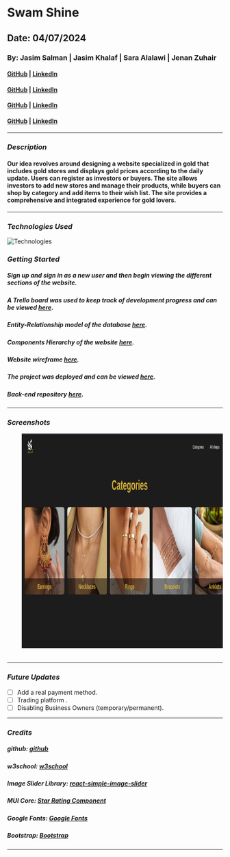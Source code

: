 # Swam Shine

## Date: 04/07/2024

### By: Jasim Salman | Jasim Khalaf | Sara Alalawi | Jenan Zuhair

#### [GitHub](https://github.com/jasimSalman) | [LinkedIn](https://www.linkedin.com/in/jasimsalman1/)

#### [GitHub](https://github.com/Jellooking) | [LinkedIn](https://www.linkedin.com/in/jasimkhalaf/)

#### [GitHub](https://github.com/SarahGoli92) | [LinkedIn](https://www.linkedin.com/in/sarah-alalawi-664840242/)

#### [GitHub](https://github.com/jenanZ56) | [LinkedIn](https://www.linkedin.com/in/jenan-zuhair/)

---

### **_Description_**

#### Our idea revolves around designing a website specialized in gold that includes gold stores and displays gold prices according to the daily update. Users can register as investors or buyers. The site allows investors to add new stores and manage their products, while buyers can shop by category and add items to their wish list. The site provides a comprehensive and integrated experience for gold lovers.

---

### **_Technologies Used_**

![Technologies](https://miro.medium.com/v2/resize:fit:1200/1*FVtCyRdJ6KOr4YswTtwMeA.jpeg)

### **_Getting Started_**

##### Sign up and sign in as a new user and then begin viewing the different sections of the website.

##### A Trello board was used to keep track of development progress and can be viewed [here](https://trello.com/b/K3XXBG2h/images).

##### Entity-Relationship model of the database [here](https://drive.google.com/file/d/1QhjYj1m2hdAIQLapJE7k8AGh1drl5GJP/view?usp=sharing).

##### Components Hierarchy of the website [here](https://drive.google.com/file/d/1ZAAM00yhLY0L-rhqqAmc3AZT3GdSDAcU/view?usp=sharing).

##### Website wireframe [here](https://www.canva.com/design/DAGKErExgKk/TevUFbM7svQW03freMU2dQ/edit?utm_content=DAGKErExgKk&utm_campaign=designshare&utm_medium=link2&utm_source=sharebutton).

##### The project was deployed and can be viewed [here](https://swan-shine.surge.sh/).

##### Back-end repository [here](https://github.com/jasimSalman/Swan-Shine_Back-end).

---

### **_Screenshots_**

<div align="center" dir="auto">
  <pre>
    <img src="public/images/1.png" height="500" />&nbsp;&nbsp;&nbsp;<img src="public/images/2.png" height="500" />&nbsp;&nbsp;&nbsp;<img src="public/images/3.png" height="500" />&nbsp;&nbsp;&nbsp;<img src="public/images/4.png" height="500" />
  </pre>
</div>

---

### **_Future Updates_**

- [ ] Add a real payment method.
- [ ] Trading platform .
- [ ] Disabling Business Owners (temporary/permanent).

---

### **_Credits_**

##### github: [github](https://github.com/SEI-09-Bahrain/class_wiki?tab=readme-ov-file)

##### w3school: [w3school](https://www.w3schools.com/)

##### Image Slider Library: [react-simple-image-slider](https://www.npmjs.com/package/react-simple-image-slider#style-customize)

##### MUI Core: [Star Rating Component](https://mui.com/material-ui/react-rating/#basic-rating)

##### Google Fonts: [Google Fonts](https://fonts.google.com/selection)

##### Bootstrap: [Bootstrap](https://getbootstrap.com/)

---
